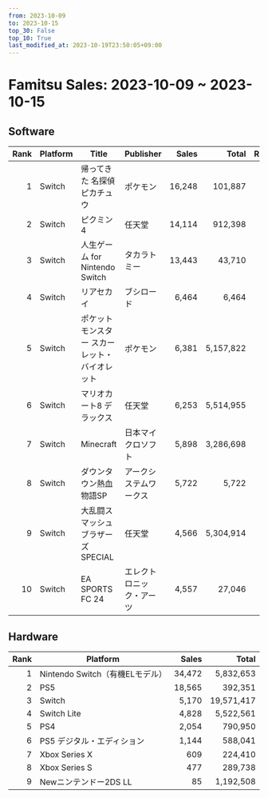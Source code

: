 ```yaml
---
from: 2023-10-09
to: 2023-10-15
top_30: False
top_10: True
last_modified_at: 2023-10-19T23:50:05+09:00
---
```

# Famitsu Sales: 2023-10-09 ~ 2023-10-15
## Software
| Rank | Platform | Title | Publisher | Sales | Total | Rate | New |
| -: | -- | -- | -- | -: | -: | -: | -- |
| 1 | Switch | 帰ってきた 名探偵ピカチュウ | ポケモン | 16,248 | 101,887 |  |  |
| 2 | Switch | ピクミン4 | 任天堂 | 14,114 | 912,398 |  |  |
| 3 | Switch | 人生ゲーム for Nintendo Switch | タカラトミー | 13,443 | 43,710 |  |  |
| 4 | Switch | リアセカイ | ブシロード | 6,464 | 6,464 |  | **New** |
| 5 | Switch | ポケットモンスター スカーレット・バイオレット | ポケモン | 6,381 | 5,157,822 |  |  |
| 6 | Switch | マリオカート8 デラックス | 任天堂 | 6,253 | 5,514,955 |  |  |
| 7 | Switch | Minecraft | 日本マイクロソフト | 5,898 | 3,286,698 |  |  |
| 8 | Switch | ダウンタウン熱血物語SP | アークシステムワークス | 5,722 | 5,722 |  | **New** |
| 9 | Switch | 大乱闘スマッシュブラザーズ SPECIAL | 任天堂 | 4,566 | 5,304,914 |  |  |
| 10 | Switch | EA SPORTS FC 24 | エレクトロニック・アーツ | 4,557 | 27,046 |  |  |

## Hardware
| Rank | Platform | Sales | Total |
| -: | -- | -: | -: |
| 1 | Nintendo Switch（有機ELモデル） | 34,472 | 5,832,653 |
| 2 | PS5 | 18,565 | 392,351 |
| 3 | Switch | 5,170 | 19,571,417 |
| 4 | Switch Lite | 4,828 | 5,522,561 |
| 5 | PS4 | 2,054 | 790,950 |
| 6 | PS5 デジタル・エディション | 1,144 | 588,041 |
| 7 | Xbox Series X | 609 | 224,410 |
| 8 | Xbox Series S | 477 | 289,738 |
| 9 | Newニンテンドー2DS LL | 85 | 1,192,508 |